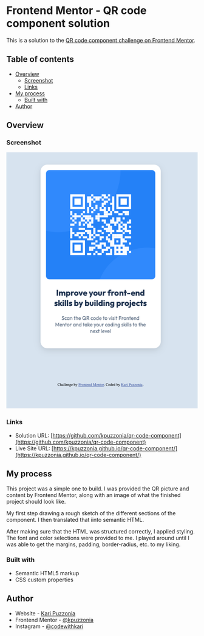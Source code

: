 # Frontend Mentor - QR code component solution

This is a solution to the [QR code component challenge on Frontend Mentor](https://www.frontendmentor.io/challenges/qr-code-component-iux_sIO_H).

## Table of contents

- [Overview](#overview)
  - [Screenshot](#screenshot)
  - [Links](#links)
- [My process](#my-process)
  - [Built with](#built-with)
- [Author](#author)

## Overview

### Screenshot

![](./images/qr_code_solution.png)


### Links

- Solution URL: [https://github.com/kpuzzonia/qr-code-component](https://github.com/kpuzzonia/qr-code-component)
- Live Site URL: [https://kpuzzonia.github.io/qr-code-component/](https://kpuzzonia.github.io/qr-code-component/)

## My process

This project was a simple one to build. I was provided the QR picture and content by Frontend Mentor, along with an image of what the finished project should look like. 

My first step drawing a rough sketch of the different sections of the component. I then translated that iinto semantic HTML.

After making sure that the HTML was structured correctly, I applied styling. The font and color selections were provided to me. I played around until I was able to get the margins, padding, border-radius, etc. to my liking.

### Built with

- Semantic HTML5 markup
- CSS custom properties


## Author

- Website - [Kari Puzzonia](https://github.com/kpuzzonia)
- Frontend Mentor - [@kpuzzonia](https://www.frontendmentor.io/profile/kpuzzonia)
- Instagram - [@codewithkari](https://www.instagram.com/codewithkari/)
